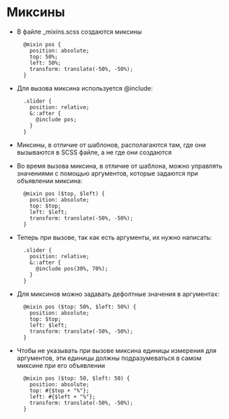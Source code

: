 # Миксины

- В файле \_mixins.scss создаются миксины

        @mixin pos {
          position: absolute;
          top: 50%;
          left: 50%;
          transform: translate(-50%, -50%);
        }

- Для вызова миксина используется @include:

        .slider {
          position: relative;
          &::after {
            @include pos;
          }
        }

- Миксины, в отличие от шаблонов, располагаются там, где они вызываются в SCSS файле, а не где они создаются
- Во время вызова миксина, в отличие от шаблона, можно управлять значениями с помощью аргументов, которые задаются при объявлении миксина:

        @mixin pos ($top, $left) {
          position: absolute;
          top: $top;
          left: $left;
          transform: translate(-50%, -50%);
        }

- Теперь при вызове, так как есть аргументы, их нужно написать:

        .slider {
          position: relative;
          &::after {
            @include pos(30%, 70%);
          }
        }

- Для миксинов можно задавать дефолтные значения в аргументах:

        @mixin pos ($top: 50%, $left: 50%) {
          position: absolute;
          top: $top;
          left: $left;
          transform: translate(-50%, -50%);
        }

- Чтобы не указывать при вызове миксина единицы измерения для аргументов, эти единицы должны подразумеваться в самом миксине при его объявлении

        @mixin pos ($top: 50, $left: 50) {
          position: absolute;
          top: #{$top + "%"};
          left: #{$left + "%"};
          transform: translate(-50%, -50%);
        }

